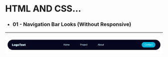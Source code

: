 # HTML AND CSS...

- ### 01 - Navigation Bar Looks (Without Responsive)
- - -
![Visual-01](img/github-html-css-1.png)